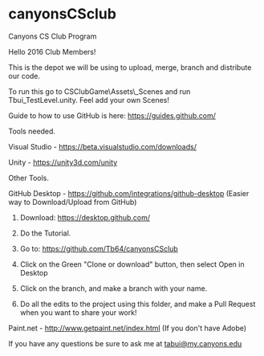 # canyonsCSclub
Canyons CS Club Program

Hello 2016 Club Members!

This is the depot we will be using to upload, merge, branch and distribute our code.  

To run this go to CSClubGame\Assets\\_Scenes and run Tbui_TestLevel.unity.  Feel add your own Scenes!

Guide to how to use GitHub is here: https://guides.github.com/

Tools needed.

Visual Studio   - https://beta.visualstudio.com/downloads/ 

Unity           - https://unity3d.com/unity 


Other Tools.

GitHub Desktop  - https://github.com/integrations/github-desktop (Easier way to Download/Upload from GitHub)

1) Download:  https://desktop.github.com/ <p>
2) Do the Tutorial.<p>
3) Go to: https://github.com/Tb64/canyonsCSclub<p>
4) Click on the Green "Clone or download" button, then select Open in Desktop<p>
5) Click on the branch, and make a branch with your name.<p>
6) Do all the edits to the project using this folder, and make a Pull Request when you want to share your work!<p>

Paint.net       - http://www.getpaint.net/index.html (If you don't have Adobe)


If you have any questions be sure to ask me at tabui@my.canyons.edu
